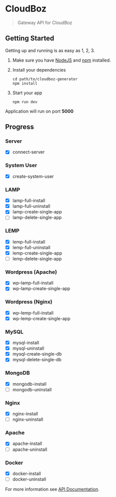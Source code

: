 # CloudBoz

> Gateway API for CloudBoz

## Getting Started

Getting up and running is as easy as 1, 2, 3.

1. Make sure you have [NodeJS](https://nodejs.org/) and [npm](https://www.npmjs.com/) installed.
2. Install your dependencies

   ```
   cd path/to/cloudboz-generator
   npm install
   ```

3. Start your app

   ```
   npm run dev
   ```

Application will run on port **5000**

## Progress

### Server

- [x] connect-server

### System User

- [x] create-system-user

### LAMP

- [x] lamp-full-install
- [x] lamp-full-uninstall
- [x] lamp-create-single-app
- [ ] lamp-delete-single-app

### LEMP

- [x] lemp-full-install
- [x] lemp-full-uninstall
- [x] lemp-create-single-app
- [ ] lemp-delete-single-app

### Wordpress (Apache)

- [x] wp-lamp-full-install
- [x] wp-lamp-create-single-app

### Wordpress (Nginx)

- [x] wp-lemp-full-install
- [x] wp-lemp-create-single-app

### MySQL

- [x] mysql-install
- [x] mysql-uninstall
- [x] mysql-create-single-db
- [x] mysql-delete-single-db

### MongoDB

- [x] mongodb-install
- [ ] mongodb-uninstall

### Nginx

- [x] nginx-install
- [ ] nginx-uninstall

### Apache

- [x] apache-install
- [ ] apache-uninstall

### Docker

- [x] docker-install
- [ ] docker-uninstall

For more information see [API Documentation](https://documenter.getpostman.com/view/12745325/TzY4euFZ).
